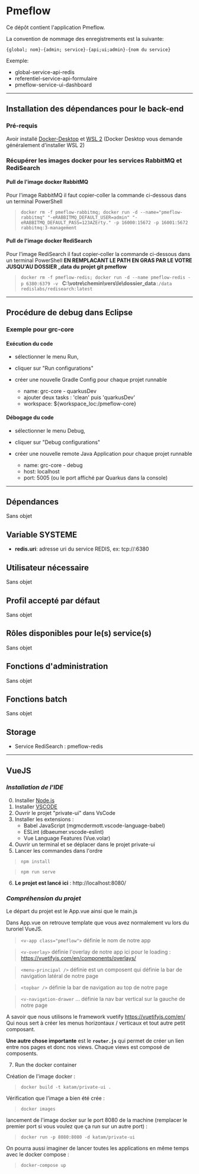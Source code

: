 # Pmeflow

Ce dépôt contient l'application Pmeflow.

La convention de nommage des enregistrements est la suivante:


	{global; nom}-{admin; service}-{api;ui;admin}-{nom du service}


Exemple:

*   global-service-api-redis
*   referentiel-service-api-formulaire
*   pmeflow-service-ui-dashboard

---
## Installation des dépendances pour le back-end

### Pré-requis
Avoir installé [Docker-Desktop](https://www.docker.com/products/docker-desktop/) et [WSL 2](https://wslstorestorage.blob.core.windows.net/wslblob/wsl_update_x64.msi) (Docker Desktop vous demande généralement d'installer WSL 2)

### Récupérer les images docker pour les services RabbitMQ et RediSearch
#### Pull de l'image docker RabbitMQ
Pour l'image RabbitMQ il faut copier-coller la commande ci-dessous dans un terminal PowerShell
>    `docker rm -f pmeflow-rabbitmq; docker run -d --name="pmeflow-rabbitmq" "-eRABBITMQ_DEFAULT_USER=admin" "-eRABBITMQ_DEFAULT_PASS=123AZErty." -p 16000:15672 -p 16001:5672 rabbitmq:3-management`

#### Pull de l'image docker RediSearch
Pour l'image RediSearch il faut copier-coller la commande ci-dessous dans un terminal PowerShell **EN REMPLACANT LE PATH EN GRAS PAR LE VOTRE JUSQU'AU DOSSIER _data du projet git pmeflow**
>    `docker rm -f pmeflow-redis; docker run -d --name pmeflow-redis -p 6380:6379 -v ` **C:\votre\chemin\vers\le\dossier\_data**`:/data redislabs/redisearch:latest`


---
## Procédure de debug dans Eclipse 

### Exemple pour grc-core

#### Exécution du code

*   sélectionner le menu Run,
*   cliquer sur "Run configurations"
*   créer une nouvelle Gradle Config pour chaque projet runnable
    
      - name: grc-core - quarkusDev
      - ajouter deux tasks : 'clean' puis 'quarkusDev'
      - workspace: ${workspace_loc:/pmeflow-core}

#### Débogage du code

*   sélectionner le menu Debug,
*   cliquer sur "Debug configurations"
*   créer une nouvelle remote Java Application pour chaque projet runnable
    
     - name: grc-core - debug
     - host: localhost
     - port: 5005 (ou le port affiché par Quarkus dans la console)

---

## Dépendances

Sans objet


## Variable SYSTEME

*   **redis.uri**: adresse uri du service REDIS, ex: tcp://<ip>:6380


## Utilisateur nécessaire

Sans objet


## Profil accepté par défaut

Sans objet


## Rôles disponibles pour le(s) service(s)

Sans objet


## Fonctions d'administration

Sans objet
     

## Fonctions batch

Sans objet


## Storage
* Service RediSearch : pmeflow-redis

---
## **VueJS**

### *Installation de l'IDE*
0. Installer [Node.js](https://nodejs.org/en/download/)
1. Installer [VSCODE](https://code.visualstudio.com/download)
2. Ouvrir le projet "private-ui" dans VsCode
3. Installer les extensions : 
      - Babel JavaScript (mgmcdermott.vscode-language-babel)
      - ESLint (dbaeumer.vscode-eslint)
      - Vue Language Features (Vue.volar)
4. Ouvrir un terminal et se déplacer dans le projet private-ui
5. Lancer les commandes dans l'ordre

>    `npm install`

>    `npm run serve`

6. **Le projet est lancé ici** : http://localhost:8080/

### *Compréhension du projet*

Le départ du projet est le App.vue ainsi que le main.js

Dans App.vue on retrouve template que vous avez normalement vu lors du turoriel VueJS.

 
>   `<v-app class="pmeflow">` définie le nom de notre app

>   `<v-overlay>` définie l'overlay de notre app ici pour le loading : https://vuetifyjs.com/en/components/overlays/

>   `<menu-principal />` définie est un composent qui définie la bar de navigation latéral de notre page 
    
>   `<topbar />` définie la bar de navigation au top de notre page

>   `<v-navigation-drawer` ... définie la nav bar vertical sur la gauche de notre page 

A savoir que nous utilisons le framework vuetify https://vuetifyjs.com/en/
Qui nous sert à créer les menus horizontaux / verticaux et tout autre petit composant.

**Une autre chose importante** est le **`router.js`** qui permet de créer un lien entre nos pages et donc nos views.
Chaque views est composé de composents.    

7. Run the docker container

Création de l'image docker :

>   `docker build -t katam/private-ui .`

Vérification que l'image a bien été crée :

>   `docker images`

lancement de l'image docker sur le port 8080 de la machine (remplacer le premier port si vous voulez que ça run sur un autre port) :

>   `docker run -p 8080:8080 -d katam/private-ui`

On pourra aussi imaginer de lancer toutes les applications en même temps avec le docker compose :

> `docker-compose up`